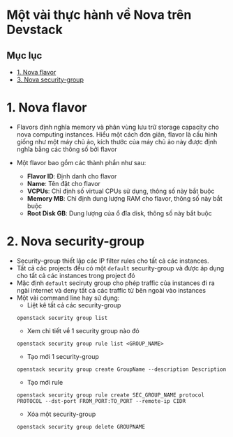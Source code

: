 # Một vài thực hành về Nova trên Devstack

## Mục lục

- [1. Nova flavor](#1)
- [3. Nova security-group](#3)


<a name="1"></a>

# 1. Nova flavor

- Flavors định nghĩa memory và phân vùng lưu trữ storage capacity cho nova computing instances. Hiểu một cách đơn giản, flavor là cấu hình giống như một máy chủ ảo, kích thước của máy chủ ảo này được định nghĩa bằng các thông số bởi flavor

- Một flavor bao gồm các thành phần như sau:
    - **Flavor ID**: Định danh cho flavor
    - **Name**: Tên đặt cho flavor
    - **VCPUs**: Chỉ định số virtual CPUs sử dụng, thông số này bắt buộc
    - **Memory MB**: Chỉ định dung lượng RAM cho flavor, thông số này bắt buộc
    - **Root Disk GB**: Dung lượng của ổ đĩa disk, thông số này bắt buộc


<a name="2"></a>

# 2. Nova security-group

- Security-group thiết lập các IP filter rules cho tất cả các instances.
- Tất cả các projects đều có một `default` security-group và được áp dụng cho tất cả các instances trong project đó
- Mặc định `default` seciruty group cho phép traffic của instances đi ra ngài internet và deny tất cả các traffic từ bên ngoài vào instances
- Một vài command line hay sử dụng:
    - Liệt kê tất cả các security-group
    ```
    openstack security group list
    ```
    - Xem chi tiết về 1 security group nào đó
    ```
    openstack security group rule list <GROUP_NAME>
    ```
    - Tạo mới 1 security-group
    ```
    openstack security group create GroupName --description Description
    ```
    - Tạo mới rule
    ```
    openstack security group rule create SEC_GROUP_NAME protocol PROTOCOL --dst-port FROM_PORT:TO_PORT --remote-ip CIDR
    ```
    - Xóa một security-group
    ```
    openstack security group delete GROUPNAME
    ```

